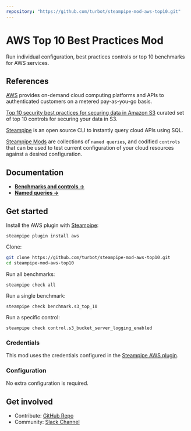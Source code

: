 ```yaml
---
repository: "https://github.com/turbot/steampipe-mod-aws-top10.git"
---
```


# AWS Top 10 Best Practices Mod

Run individual configuration, best practices controls or top 10 benchmarks for AWS services.

## References

[AWS](https://aws.amazon.com/) provides on-demand cloud computing platforms and APIs to authenticated customers on a metered pay-as-you-go basis.

[Top 10 security best practices for securing data in Amazon S3](https://aws.amazon.com/blogs/security/top-10-security-best-practices-for-securing-data-in-amazon-s3/) curated set of top 10 controls for securing your data in S3.

[Steampipe](https://steampipe.io) is an open source CLI to instantly query cloud APIs using SQL.

[Steampipe Mods](https://steampipe.io/docs/reference/mod-resources#mod) are collections of `named queries`, and codified `controls` that can be used to test current configuration of your cloud resources against a desired configuration.

## Documentation

- **[Benchmarks and controls →](https://hub.steampipe.io/mods/turbot/steampipe-mod-aws-top10/controls)**
- **[Named queries →](https://hub.steampipe.io/mods/turbot/steampipe-mod-aws-top10/queries)**

## Get started

Install the AWS plugin with [Steampipe](https://steampipe.io):
```shell
steampipe plugin install aws
```

Clone:
```sh
git clone https://github.com/turbot/steampipe-mod-aws-top10.git
cd steampipe-mod-aws-top10
```

Run all benchmarks:
```shell
steampipe check all
```

Run a single benchmark:
```shell
steampipe check benchmark.s3_top_10
```

Run a specific control:
```shell
steampipe check control.s3_bucket_server_logging_enabled
```

### Credentials

This mod uses the credentials configured in the [Steampipe AWS plugin](https://hub.steampipe.io/plugins/turbot/aws).

### Configuration

No extra configuration is required.

## Get involved

* Contribute: [GitHub Repo](https://github.com/turbot/steampipe-mod-aws-top10)
* Community: [Slack Channel](https://join.slack.com/t/steampipe/shared_invite/zt-oij778tv-lYyRTWOTMQYBVAbtPSWs3g)